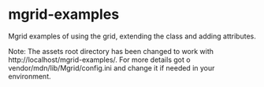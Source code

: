 mgrid-examples
==============

Mgrid examples of using the grid, extending the class and adding attributes.

Note: The assets root directory has been changed to work with http://localhost/mgrid-examples/.
For more details got o vendor/mdn/lib/Mgrid/config.ini and change it if needed in your environment.



